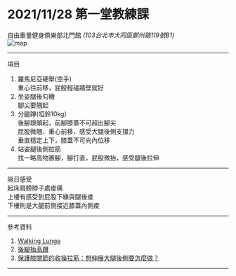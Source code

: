 2021/11/28 第一堂教練課
===
自由重量健身俱樂部北門館 *(103台北市大同區鄭州路119號B1)*  
![map](https://maps.geoapify.com/v1/staticmap?style=osm-carto&width=450&height=300&center=lonlat:121.510818,25.050211&zoom=18.9911&marker=lonlat:121.51106269312896,25.05029073237199;color:%23ff0000;size:medium&apiKey=1b48259b810e48ddb151889f9ea58db0)  
***
項目
1. 羅馬尼亞硬舉(空手)  
    重心往前移，屁股輕碰牆壁就好  
2. 坐姿腿後勾機  
    腳尖要翹起  
3. 分腿蹲(啞鈴10kg)  
    後腳跟顛起，前腳膝蓋不可超出腳尖  
    屁股微翹、重心前移，感受大腿後側支撐力  
    垂直穩定上下，膝蓋不可向內位移  
4. 站姿腿後側拉筋  
    找一略高物置腳，腳打直，屁股微抬，感受腿後拉伸  
***
隔日感受  
    起床肩膀脖子處痠痛  
    上樓有感受到屁股下緣與腿後痠  
    下樓則是大腿前側接近膝蓋內側痠  
***
參考資料
1. [Walking Lunge](https://gymefit.tw/%E5%8B%95%E4%BD%9C%E6%95%99%E5%AE%A4/7555)
2. [後腳抬高蹲](https://gymefit.tw/teach/6874)
3. [保護膝關節的收操拉筋：想伸展大腿後側要怎麼做？](https://www.thenewslens.com/article/122623)
***
